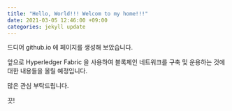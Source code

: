 ```yaml
---
title: "Hello, World!!! Welcom to my home!!!"
date: 2021-03-05 12:46:00 +09:00
categories: jekyll update
---
```


드디어 github.io 에 페이지를 생성해 보았습니다. 

앞으로 Hyperledger Fabric 을 사용하여 블록체인 네트워크를 구축 및 운용하는 것에 대한 내용들을 올릴 예정입니다. 

많은 관심 부탁드립니다. 

끗!